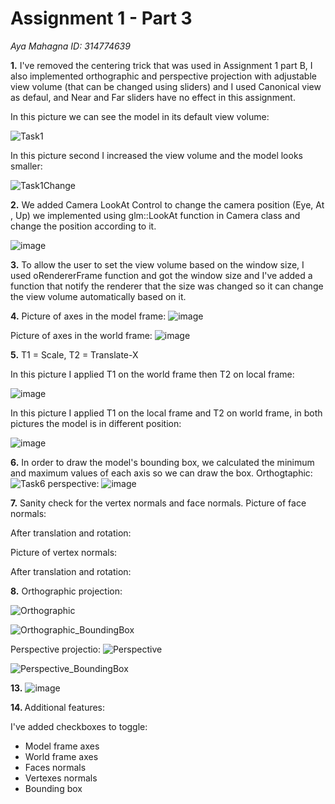 # Assignment 1 - Part 3
*Aya Mahagna ID: 314774639*

<b>1.</b> I've removed the centering trick that was used in Assignment 1 part B, I also implemented orthographic and perspective projection with adjustable view volume (that can be changed using sliders) and I used Canonical view as defaul, and Near and Far sliders have no effect in this assignment.

In this picture we can see the model in its default view volume:

![Task1](https://user-images.githubusercontent.com/95486750/209868244-384c42e2-f07b-412c-bf0e-d41c146298ec.png)

In this picture second I increased the view volume and the model looks smaller:

![Task1Change](https://user-images.githubusercontent.com/95486750/209868382-3a685954-77d3-4512-8dda-fdcbadaa2e3d.png)

<b>2.</b> We added Camera LookAt Control to change the camera position (Eye, At , Up) we implemented using glm::LookAt function in Camera class and change the position according to it.

![image](https://user-images.githubusercontent.com/95486750/209868686-9fd03ed6-6bb0-497e-8e5c-841605d5feb1.png)

<b>3.</b> To allow the user to set the view volume based on the window size, I used oRendererFrame function and got the window size and I've added a function that notify the renderer that the size was changed so it can change the view volume automatically based on it.

<b>4.</b> Picture of axes in the model frame:
![image](https://user-images.githubusercontent.com/95486750/209868850-40749b9e-049f-4cdf-a03b-77ba94d710f3.png)

Picture of axes in the world frame:
![image](https://user-images.githubusercontent.com/95486750/209868905-c31aa00e-4cc0-4af5-b3e3-7f99d9ca212b.png)

<b>5.</b> T1 = Scale, T2 = Translate-X

In this picture I applied T1 on the world frame then T2 on local frame:

![image](https://user-images.githubusercontent.com/95486750/209870244-373ee5d3-0d5d-48fc-868b-1d5260ba5e4c.png)

In this picture I applied T1 on the local frame and T2 on world frame, in both pictures the model is in different position:

![image](https://user-images.githubusercontent.com/95486750/209870319-81077dfa-e7ab-42f5-90a3-1656bc4637f7.png)

<b>6.</b> In order to draw the model's bounding box, we calculated the minimum and maximum values of each axis so we can draw the box.
Orthogtaphic:
![Task6](https://user-images.githubusercontent.com/95486750/209870573-3ed3e9b7-4dc9-40ac-ac0a-d17d991db480.png)
perspective:
![image](https://user-images.githubusercontent.com/95486750/209870627-07358615-9f24-4319-bccb-57e4c6611644.png)

<b>7.</b> Sanity check for the vertex normals and face normals.
Picture of face normals:

After translation and rotation:

Picture of vertex normals:

After translation and rotation:

<b>8.</b>  Orthographic projection:

![Orthographic](https://user-images.githubusercontent.com/95486750/209871150-dbc26a44-3533-4f87-9644-d6601af4b1aa.png)

![Orthographic_BoundingBox](https://user-images.githubusercontent.com/95486750/209871165-011d7ef1-ab57-489c-9937-0a1bbc329bdb.png)

Perspective projectio:
![Perspective](https://user-images.githubusercontent.com/95486750/209871179-2728ed68-dcc9-4b11-a363-c08954e1bd75.png)

![Perspective_BoundingBox](https://user-images.githubusercontent.com/95486750/209871205-b3d24632-7b3f-40b8-a22f-957d248f116e.png)

<b>13.</b>
![image](https://user-images.githubusercontent.com/95486750/209870851-9ba578f8-9902-4b30-a64f-d8d2a6766357.png)

<b> 14. </b> Additional features:

I've added checkboxes to toggle:
- Model frame axes
- World frame axes
- Faces normals
- Vertexes normals
- Bounding box
